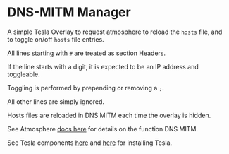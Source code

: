 # DNS-MITM Manager

A simple Tesla Overlay to request atmosphere to reload the `hosts` file, and to toggle on/off `hosts` file entries.

All lines starting with `#` are treated as section Headers.

If the line starts with a digit, it is expected to be an IP address and toggleable.

Toggling is performed by prepending or removing a `;`.

All other lines are simply ignored.

Hosts files are reloaded in DNS MITM each time the overlay is hidden. 

See Atmosphere [docs here](https://github.com/Atmosphere-NX/Atmosphere/blob/master/docs/features/dns_mitm.md) for details on the function DNS MITM.

See Tesla components [here](https://github.com/WerWolv/Tesla-Menu) and [here](https://github.com/WerWolv/nx-ovlloader) for installing Tesla.

